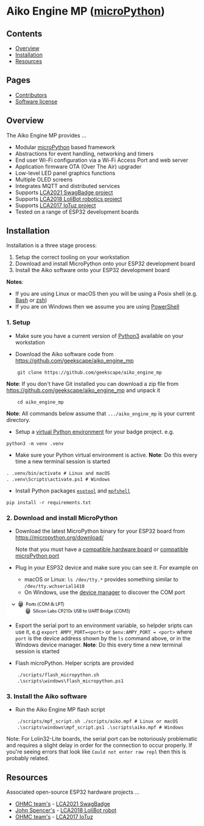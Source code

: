 # Aiko Engine MP ([microPython](http://micropython.org))

## Contents

- [Overview](#overview)
- [Installation](#installation)
- [Resources](#resources)
## Pages
- [Contributors](Contributors.md)
- [Software license](License)

## Overview

The Aiko Engine MP provides ...

- Modular [microPython](http://micropython.org) based framework
- Abstractions for event handling, networking and timers
- End user Wi-Fi configuration via a Wi-Fi Access Port and web server
- Application firmware OTA (Over The Air) upgrader
- Low-level LED panel graphics functions
- Multiple OLED screens
- Integrates MQTT and distributed services
- Supports [LCA2021 SwagBadge project](http://www.openhardwareconf.org/wiki/Swagbadge2021)
- Supports [LCA2018 LoliBot robotics project](https://github.com/CCHS-Melbourne/LoliBot)
- Supports [LCA2017 IoTuz project](http://www.openhardwareconf.org/wiki/OHC2017)
- Tested on a range of ESP32 development boards

## Installation

Installation is a three stage process:

1. Setup the correct tooling on your workstation
2. Download and install MicroPython onto your ESP32 development board
3. Install the Aiko software onto your ESP32 development board

**Notes**:

* If you are using Linux or macOS then you will be using a Posix shell (e.g. [Bash](https://www.gnu.org/software/bash/) or [zsh](http://zsh.sourceforge.net/))
* If you are on Windows then we assume you are using [PowerShell](https://docs.microsoft.com/en-us/powershell/scripting/overview)

### 1. Setup

- Make sure you have a current version of [Python3](https://www.python.org/) available on your workstation

- Download the Aiko software code from https://github.com/geekscape/aiko_engine_mp

```
    git clone https://github.com/geekscape/aiko_engine_mp
```
**Note**: If you don't have Git installed you can download a zip file from https://github.com/geekscape/aiko_engine_mp and unpack it


```
    cd aiko_engine_mp
```

**Note**: All commands below assume that `.../aiko_engine_mp` is your current directory.


- Setup a [virtual Python environment](https://packaging.python.org/guides/installing-using-pip-and-virtual-environments/#creating-a-virtual-environment) for your badge project. e.g.

```
python3 -m venv .venv
```

- Make sure your Python virtual environment is active. **Note**: Do this every time a new terminal session is started

```
. .venv/bin/activate # Linux and macOS
. .venv\Scripts\activate.ps1 # Windows
```

- Install Python packages [`esptool`](https://github.com/espressif/esptool/blob/master/README.md) and [`mpfshell`](https://github.com/wendlers/mpfshell/blob/master/README.md)

```
pip install -r requirements.txt
```

### 2. Download and install MicroPython

- Download the latest MicroPython binary for your ESP32 board from https://micropython.org/download/

  Note that you must have a
    [compatible hardware board](https://github.com/micropython/micropython/wiki/Boards-Summary) or
    [compatible microPython port](https://github.com/micropython/micropython/tree/master/ports)

- Plug in your ESP32 device and make sure you can see it. For example on
  - macOS or Linux:
  `ls /dev/tty.*` provides something similar to `/dev/tty.wchserial1410`
  - On Windows, use the [device manager](https://support.microsoft.com/en-us/windows/open-device-manager-a7f2db46-faaf-24f0-8b7b-9e4a6032fc8c) to discover the COM port

![Example of using the Windows Device manager](/Windows-Device-Manager-Example.png)

- Export the serial port to an environment variable, so helpder sripts can use it,
  e.g `export AMPY_PORT=<port>` or  `$env:AMPY_PORT = <port>` where `port` is the device address shown
  by the `ls` command above, or in the Windows device manager.  **Note**: Do this every time a new terminal session is started

- Flash microPython. Helper scripts are provided

```
    ./scripts/flash_micropython.sh
    .\scripts\windows\flash_micropython.ps1
```

### 3. Install the Aiko software

- Run the Aiko Engine MP flash script

```
    ./scripts/mpf_script.sh ./scripts/aiko.mpf # Linux or macOS
    .\scripts\windows\mpf_script.ps1 .\scripts\aiko.mpf # Windows
```

Note: For Lolin32-Lite boards, the serial port can be notoriously problematic
and requires a slight delay in order for the connection to occur properly.
If you're seeing errors that look like `Could not enter raw repl` then this is probably related.

## Resources

Associated open-source ESP32 hardware projects ...

- [OHMC team's](https://twitter.com/swagbadge2021) -
  [LCA2021 SwagBadge](http://www.openhardwareconf.org/wiki/Swagbadge2021)
- [John Spencer's](https://twitter.com/mage0r) -
  [LCA2018 LoliBot robot](https://github.com/CCHS-Melbourne/LoliBot)
- [OHMC team's](http://www.openhardwareconf.org) -
  [LCA2017 IoTuz](http://www.openhardwareconf.org/wiki/OHC2017)